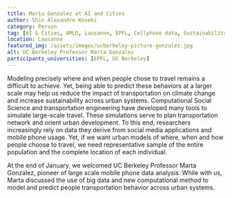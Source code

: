 ```yaml
---
title: Marta Gonzalez at AI and Cities 
author: Shin Alexandre Koseki
category: Person
tag: [AI & Cities, AMLD, Lausanne, EPFL, Cellphone data, Sustainability, Computational Social Science]
location: Lausanne
featured_img: /assets/images/ucberkeley-picture-gonzalez.jpg
alt: UC Berkeley Professor Marta Gonzalez
participants_universities: [EPFL, UC Berkeley]
---
```

Modeling precisely where and when people chose to travel remains a difficult to achieve. Yet, being able to predict these behaviors at a larger scale may help us reduce the impact of transportation on climate change and increase sustainability across urban systems. Computational Social Science and transportation engineering have developed many tools to simulate large-scale travel. These simulations serve to plan transportation network and orient urban development. To this end, researchers increasingly rely on data they derive from social media applications and mobile phone usage. Yet, if we want urban models of where, when and how people choose to travel, we need representative sample of the entire population and the complete location of each individual.

At the end of January, we welcomed UC Berkeley Professor Marta Gonzalez, pioneer of large scale mobile phone data analysis. While with us, Marta discussed the use of big data and new computational method to model and predict people transportation behavior across urban systems.
